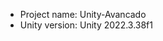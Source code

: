 <!-- UNITY CODE ASSIST INSTRUCTIONS START -->
- Project name: Unity-Avancado
- Unity version: Unity 2022.3.38f1
<!-- UNITY CODE ASSIST INSTRUCTIONS END -->